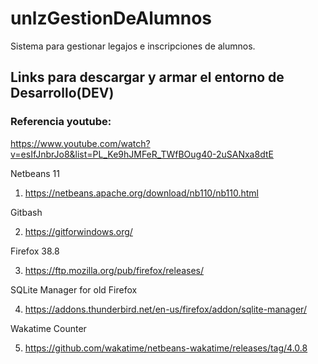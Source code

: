 # unlzGestionDeAlumnos
Sistema para gestionar legajos e inscripciones de alumnos.

## Links para descargar y armar el entorno de Desarrollo(DEV)

### Referencia youtube:

https://www.youtube.com/watch?v=esIfJnbrJo8&list=PL_Ke9hJMFeR_TWfBOug40-2uSANxa8dtE

Netbeans 11
1. https://netbeans.apache.org/download/nb110/nb110.html

Gitbash

2. https://gitforwindows.org/

Firefox 38.8

3. https://ftp.mozilla.org/pub/firefox/releases/

SQLite Manager for old Firefox

4. https://addons.thunderbird.net/en-us/firefox/addon/sqlite-manager/

Wakatime Counter

5. https://github.com/wakatime/netbeans-wakatime/releases/tag/4.0.8
